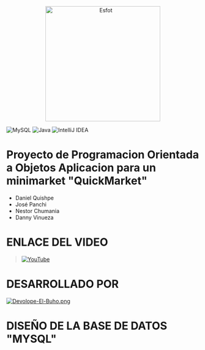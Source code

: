<div>
<p align='center'>
<img src="https://esfot.epn.edu.ec/images/headers/logo_esfot_buho.png" alt="Esfot" width="300px">
</p>
</div>

![MySQL](https://img.shields.io/badge/mysql-%2300f.svg?style=for-the-badge&logo=mysql&logoColor=white) 
![Java](https://img.shields.io/badge/java-%23ED8B00.svg?style=for-the-badge&logo=java&logoColor=white)
![IntelliJ IDEA](https://img.shields.io/badge/IntelliJ_IDEA-%23000000.svg?style=for-the-badge&logo=intellij-idea&logoColor=white)

# Proyecto de Programacion Orientada a Objetos Aplicacion para un minimarket "QuickMarket"
- Daniel Quishpe
- José Panchi
- Nestor Chumania
- Danny Vinueza

# ENLACE DEL VIDEO

> [![YouTube](https://img.shields.io/badge/YouTube-red?style=for-the-badge&logo=YouTube&logoColor=white)]([https://esfot.epn.edu.ec/images/headers/logo_esfot_buho.png](https://youtu.be/3j048bFWeME))
> 

# DESARROLLADO POR

[![Devolope-El-Buho.png](https://i.postimg.cc/26HTyyzv/Devolope-El-Buho.png)](https://postimg.cc/gXZ3BYLk)

# DISEÑO DE LA BASE DE DATOS "MYSQL"
